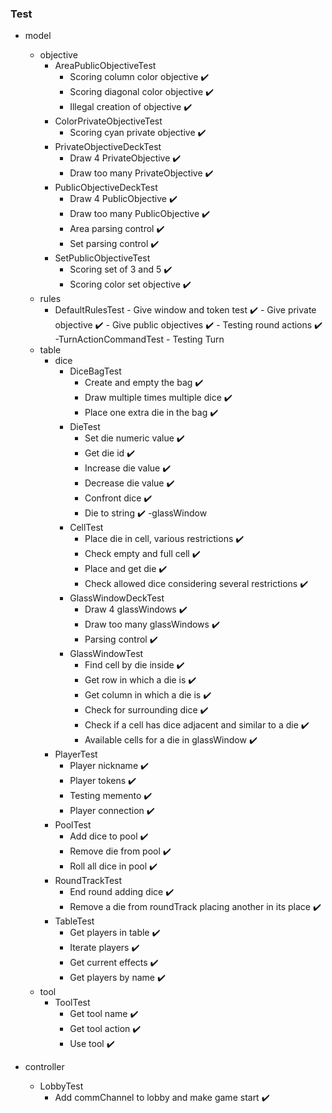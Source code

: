 ### Test
- model
    - objective
        - AreaPublicObjectiveTest
            - Scoring column color objective :heavy_check_mark:
            - Scoring diagonal color objective :heavy_check_mark:
            - Illegal creation of objective :heavy_check_mark:   
        - ColorPrivateObjectiveTest
            - Scoring cyan private objective :heavy_check_mark:
        - PrivateObjectiveDeckTest 
            - Draw 4 PrivateObjective :heavy_check_mark:
            - Draw too many PrivateObjective :heavy_check_mark:
        - PublicObjectiveDeckTest 
            - Draw 4 PublicObjective :heavy_check_mark:
            - Draw too many PublicObjective :heavy_check_mark:
            - Area parsing control :heavy_check_mark:
            - Set parsing control :heavy_check_mark:
        - SetPublicObjectiveTest
            - Scoring set of 3 and 5 :heavy_check_mark:
            - Scoring color set objective :heavy_check_mark:
    - rules
        - DefaultRulesTest 
                - Give window and token test :heavy_check_mark:
                - Give private objective :heavy_check_mark:
                - Give public objectives :heavy_check_mark:
                - Testing round actions :heavy_check_mark:
        -TurnActionCommandTest
                - Testing Turn
    - table
        - dice
            - DiceBagTest 
                - Create and empty the bag :heavy_check_mark:
                - Draw multiple times multiple dice :heavy_check_mark:
                - Place one extra die in the bag :heavy_check_mark:
            - DieTest
                - Set die numeric value :heavy_check_mark:
                - Get die id :heavy_check_mark:
                - Increase die value :heavy_check_mark:
                - Decrease die value :heavy_check_mark:
                - Confront dice :heavy_check_mark:
                - Die to string :heavy_check_mark:
        -glassWindow
            - CellTest 
                - Place die in cell, various restrictions :heavy_check_mark:
                - Check empty and full cell :heavy_check_mark:
                - Place and get die :heavy_check_mark:
                - Check allowed dice considering several restrictions :heavy_check_mark:
            - GlassWindowDeckTest
                - Draw 4 glassWindows :heavy_check_mark:
                - Draw too many glassWindows :heavy_check_mark:
                - Parsing control :heavy_check_mark:
            - GlassWindowTest
                - Find cell by die inside :heavy_check_mark:
                - Get row in which a die is :heavy_check_mark:
                - Get column in which a die is :heavy_check_mark:
                - Check for surrounding dice :heavy_check_mark:
                - Check if a cell has dice adjacent and similar to a die :heavy_check_mark:
                - Available cells for a die in glassWindow :heavy_check_mark:
        - PlayerTest
            - Player nickname :heavy_check_mark:
            - Player tokens :heavy_check_mark:
            - Testing memento :heavy_check_mark:
            - Player connection :heavy_check_mark:
        - PoolTest 
            - Add dice to pool :heavy_check_mark:
            - Remove die from pool :heavy_check_mark:
            - Roll all dice in pool :heavy_check_mark:
        - RoundTrackTest 
            - End round adding dice :heavy_check_mark:
            - Remove a die from roundTrack placing another in its place :heavy_check_mark:
        - TableTest
            - Get players in table :heavy_check_mark:
            - Iterate players :heavy_check_mark:
            - Get current effects :heavy_check_mark:
            - Get players by name :heavy_check_mark:
    - tool
        - ToolTest
            - Get tool name :heavy_check_mark:
            - Get tool action :heavy_check_mark:
            - Use tool :heavy_check_mark:

- controller
    - LobbyTest
        - Add commChannel to lobby and make game start :heavy_check_mark:
